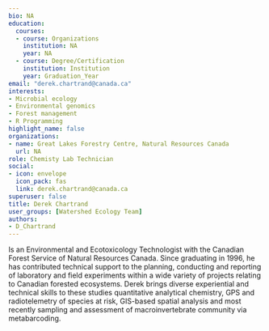 ```yaml
--- 
bio: NA
education:
  courses:
  - course: Organizations
    institution: NA
    year: NA
  - course: Degree/Certification
    institution: Institution
    year: Graduation_Year
email: "derek.chartrand@canada.ca"
interests:
- Microbial ecology
- Environmental genomics
- Forest management
- R Programming
highlight_name: false
organizations:
- name: Great Lakes Forestry Centre, Natural Resources Canada
  url: NA
role: Chemisty Lab Technician
social:
- icon: envelope
  icon_pack: fas
  link: derek.chartrand@canada.ca
superuser: false
title: Derek Chartrand
user_groups: [Watershed Ecology Team]
authors:
- D_Chartrand
---
```



Is an Environmental and Ecotoxicology Technologist with the Canadian Forest Service of Natural Resources Canada.  Since graduating in 1996, he has contributed technical support to the planning, conducting and reporting of laboratory and field experiments within a wide variety of projects relating to Canadian forested ecosystems.  Derek brings diverse experiential and technical skills to these studies quantitative analytical chemistry, GPS and radiotelemetry of species at risk, GIS-based spatial analysis and most recently sampling and assessment of macroinvertebrate community via metabarcoding.
